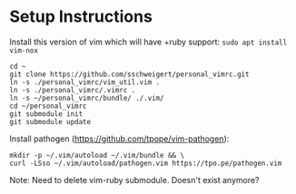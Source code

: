 # Setup Instructions

Install this version of vim which will have +ruby support:
`sudo apt install vim-nox`

```
cd ~
git clone https://github.com/sschweigert/personal_vimrc.git
ln -s ./personal_vimrc/vim_util.vim .
ln -s ./personal_vimrc/.vimrc .
ln -s ~/personal_vimrc/bundle/ ./.vim/
cd ~/personal_vimrc
git submodule init
git submodule update
```

Install pathogen (https://github.com/tpope/vim-pathogen):
```
mkdir -p ~/.vim/autoload ~/.vim/bundle && \
curl -LSso ~/.vim/autoload/pathogen.vim https://tpo.pe/pathogen.vim
```

Note: Need to delete vim-ruby submodule. Doesn't exist anymore?
